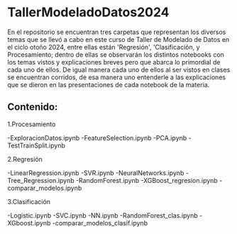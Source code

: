 # TallerModeladoDatos2024
En el repositorio se encuentran tres carpetas que representan los diversos temas que se llevó a cabo en este curso de Taller de Modelado de Datos en el ciclo otoño 2024, entre ellas están 'Regresión', 'Clasificación, y Procesamiento; dentro de ellas se observarán los distintos notebooks con los temas vistos y explicaciones breves pero que abarca lo primordial de cada uno de ellos. De igual manera cada uno de ellos al ser vistos en clases se encuentran corridos, de esa manera uno entenderle a las explicaciones que se dieron en las presentaciones de cada notebook de la materia. 

## Contenido:
1.Procesamiento

  -ExploracionDatos.ipynb
  -FeatureSelection.ipynb
  -PCA.ipynb
  -TestTrainSplit.ipynb
  
2.Regresión

  -LinearRegression.ipynb
  -SVR.ipynb
  -NeuralNetworks.ipynb
  -Tree_Regression.ipynb
  -RandomForest.ipynb
  -XGBoost_regresion.ipynb
  -comparar_modelos.ipynb
  
3.Clasificación

  -Logistic.ipynb
  -SVC.ipynb
  -NN.ipynb
  -RandomForest_clas.ipynb
  -XGboost.ipynb
  -comparar_modelos_clasif.ipynb
